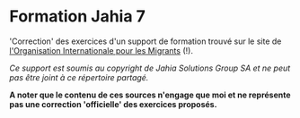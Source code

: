Formation Jahia 7
========

'Correction' des exercices d'un support de formation trouvé sur le site de [l'Organisation Internationale pour les Migrants](http://www.iom.int/) (!).

*Ce support est soumis au copyright de Jahia Solutions Group SA et ne peut pas être joint à ce répertoire partagé.*

**A noter que le contenu de ces sources n'engage que moi et ne représente pas une correction 'officielle' des exercices proposés.**